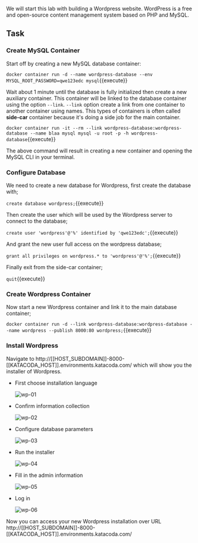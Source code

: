 We will start this lab with building a Wordpress website. WordPress is a free and open-source content 
management system based on PHP and MySQL.

## Task

### Create MySQL Container

Start off by creating a new MySQL database container:

```docker container run -d --name wordpress-database --env MYSQL_ROOT_PASSWORD=qwe123edc mysql```{{execute}}

Wait about 1 minute until the database is fully initialized then create a new auxiliary container. This 
container will be linked to the database container using the option `--link`. `--link` option create a link 
from one container to another container using names. This types of containers is often called **side-car** 
container because it's doing a side job for the main container.

```docker container run -it --rm --link wordpress-database:wordpress-database --name blaa mysql mysql -u root -p -h wordpress-database```{{execute}}

The above command will result in creating a new container and opening the MySQL CLI in your terminal.

### Configure Database

We need to create a new database for Wordpress, first create the database with;

```create database wordpress;```{{execute}}

Then create the user which will be used by the Wordpress server to connect to the database;

```create user 'wordpress'@'%' identified by 'qwe123edc';```{{execute}}

And grant the new user full access on the wordpress database;

```grant all privileges on wordpress.* to 'wordpress'@'%';```{{execute}}

Finally exit from the side-car container;

```quit```{{execute}}

### Create Wordpress Container

Now start a new Wordpress container and link it to the main database container;

```docker container run -d --link wordpress-database:wordpress-database --name wordpress --publish 8000:80 wordpress;```{{execute}}

### Install Wordpress

Navigate to http://[[HOST_SUBDOMAIN]]-8000-[[KATACODA_HOST]].environments.katacoda.com/ which will 
show you the installer of Wordpress.

* First choose installation language

  ![wp-01](assets/wp-01.png)

* Confirm information collection

  ![wp-02](assets/wp-02.png)

* Configure database parameters

  ![wp-03](assets/wp-03.png)

* Run the installer

  ![wp-04](assets/wp-04.png)

* Fill in the admin information

  ![wp-05](assets/wp-05.png)

* Log in

  ![wp-06](assets/wp-06.png)

Now you can access your new Wordpress installation over URL http://[[HOST_SUBDOMAIN]]-8000-[[KATACODA_HOST]].environments.katacoda.com/